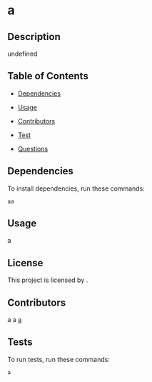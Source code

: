 # a
  

## Description

undefined

## Table of Contents

* [Dependencies](#dependencies)

* [Usage](#usage)



* [Contributors](#contributors)

* [Test](#test)

* [Questions](#questions)

## Dependencies

To install dependencies, run these commands:

```
aa
```

## Usage

a

## License

This project is licensed by .

## Contributors

a
a
[a](https://github.com/a/)

## Tests

To run tests, run these commands:

```
a
```


